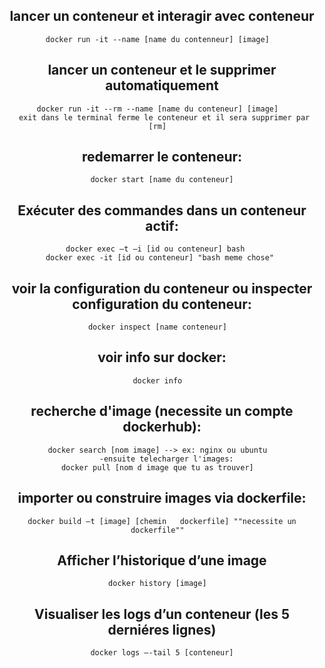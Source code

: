 

<div align="center">
  
## lancer un conteneur et interagir avec conteneur  
```
docker run -it --name [name du contenneur] [image]  
```
## lancer un conteneur et le supprimer automatiquement   
```
docker run -it --rm --name [name du conteneur] [image]  
 exit dans le terminal ferme le conteneur et il sera supprimer par [rm]  
```
## redemarrer le conteneur:   
```
docker start [name du conteneur]
```
## Exécuter des commandes dans un conteneur actif:  
```
 docker exec –t –i [id ou conteneur] bash    
 docker exec -it [id ou conteneur] "bash meme chose"  
```
## voir la configuration du conteneur ou inspecter configuration du conteneur:  
```
docker inspect [name conteneur]  
```
## voir info sur docker:  
```
docker info  
```
## recherche d'image (necessite un compte dockerhub):  
```
docker search [nom image] --> ex: nginx ou ubuntu  
    -ensuite telecharger l'images:  
docker pull [nom d image que tu as trouver]  
```
## importer ou construire images via dockerfile:  
```
docker build –t [image] [chemin   dockerfile] ""necessite un dockerfile""  
```
## Afficher l’historique d’une image  
```
docker history [image]  
```
## Visualiser les logs d’un conteneur (les 5 derniéres lignes)  
```
docker logs –-tail 5 [conteneur]
```

</div>
